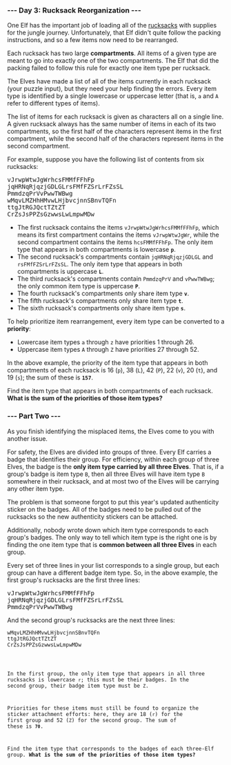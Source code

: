 ### --- Day 3: Rucksack Reorganization ---

One Elf has the important job of loading all of the
[rucksacks](https://en.wikipedia.org/wiki/Rucksack) with supplies for the jungle journey.
Unfortunately, that Elf didn't quite follow the packing instructions, and so a few items now need to
be rearranged.

Each rucksack has two large <b>compartments</b>. All items of a given type are meant to go into
exactly one of the two compartments. The Elf that did the packing failed to follow this rule for
exactly one item type per rucksack.

The Elves have made a list of all of the items currently in each rucksack (your puzzle input), but
they need your help finding the errors. Every item type is identified by a single lowercase or
uppercase letter (that is, <code>a</code> and <code>A</code> refer to different types of items).

The list of items for each rucksack is given as characters all on a single line. A given rucksack
always has the same number of items in each of its two compartments, so the first half of the
characters represent items in the first compartment, while the second half of the characters
represent items in the second compartment.

For example, suppose you have the following list of contents from six rucksacks:

<pre>
vJrwpWtwJgWrhcsFMMfFFhFp
jqHRNqRjqzjGDLGLrsFMfFZSrLrFZsSL
PmmdzqPrVvPwwTWBwg
wMqvLMZHhHMvwLHjbvcjnnSBnvTQFn
ttgJtRGJQctTZtZT
CrZsJsPPZsGzwwsLwLmpwMDw
</pre>

- The first rucksack contains the items <code>vJrwpWtwJgWrhcsFMMfFFhFp</code>, which means its first
  compartment contains the items <code>vJrwpWtwJgWr</code>, while the second compartment contains
  the items <code>hcsFMMfFFhFp</code>. The only item type that appears in both compartments is
  lowercase <b><code>p</code></b>.
- The second rucksack's compartments contain <code>jqHRNqRjqzjGDLGL</code> and
  <code>rsFMfFZSrLrFZsSL</code>. The only item type that appears in both compartments is uppercase
  <b><code>L</code></b>.
- The third rucksack's compartments contain <code>PmmdzqPrV</code> and <code>vPwwTWBwg</code>; the
  only common item type is uppercase <b><code>P</code></b>.
- The fourth rucksack's compartments only share item type <b><code>v</code></b>.
- The fifth rucksack's compartments only share item type <b><code>t</code></b>.
- The sixth rucksack's compartments only share item type <b><code>s</code></b>.

To help prioritize item rearrangement, every item type can be converted to a <b>priority</b>:

- Lowercase item types <code>a</code> through <code>z</code> have priorities 1 through 26.
- Uppercase item types <code>A</code> through <code>Z</code> have priorities 27 through 52.

In the above example, the priority of the item type that appears in both compartments of each
rucksack is 16 (<code>p</code>), 38 (<code>L</code>), 42 (<code>P</code>), 22 (<code>v</code>), 20
(<code>t</code>), and 19 (<code>s</code>); the sum of these is <b><code>157</code></b>.

Find the item type that appears in both compartments of each rucksack. <b>What is the sum of the
priorities of those item types?</b>

### --- Part Two ---

As you finish identifying the misplaced items, the Elves come to you with another issue.

For safety, the Elves are divided into groups of three. Every Elf carries a badge that identifies
their group. For efficiency, within each group of three Elves, the badge is the <b>only item type
carried by all three Elves</b>. That is, if a group's badge is item type <code>B</code>, then all
three Elves will have item type <code>B</code> somewhere in their rucksack, and at most two of the
Elves will be carrying any other item type.

The problem is that someone forgot to put this year's updated authenticity sticker on the badges.
All of the badges need to be pulled out of the rucksacks so the new authenticity stickers can be
attached.

Additionally, nobody wrote down which item type corresponds to each group's badges. The only way to
tell which item type is the right one is by finding the one item type that is <b>common between all
three Elves</b> in each group.

Every set of three lines in your list corresponds to a single group, but each group can have a
different badge item type. So, in the above example, the first group's rucksacks are the first three
lines:

<pre>
vJrwpWtwJgWrhcsFMMfFFhFp
jqHRNqRjqzjGDLGLrsFMfFZSrLrFZsSL
PmmdzqPrVvPwwTWBwg
</pre></code>
And the second group's rucksacks are the next three lines:

<pre><code>wMqvLMZHhHMvwLHjbvcjnnSBnvTQFn
ttgJtRGJQctTZtZT
CrZsJsPPZsGzwwsLwLmpwMDw
</pre>

In the first group, the only item type that appears in all three rucksacks is lowercase
<code>r</code>; this must be their badges. In the second group, their badge item type must be
<code>Z</code>.

Priorities for these items must still be found to organize the sticker attachment efforts: here,
they are 18 (<code>r</code>) for the first group and 52 (<code>Z</code>) for the second group. The
sum of these is <b><code>70</code></b>.

Find the item type that corresponds to the badges of each three-Elf group. <b>What is the sum of the
priorities of those item types?</b>